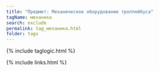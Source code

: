 ```yaml
---
title: "Предмет: Механическое оборудование троллейбуса"
tagName: механика
search: exclude
permalink: tag_механика.html
folder: tags
---
```

{% include taglogic.html %}

{% include links.html %}
